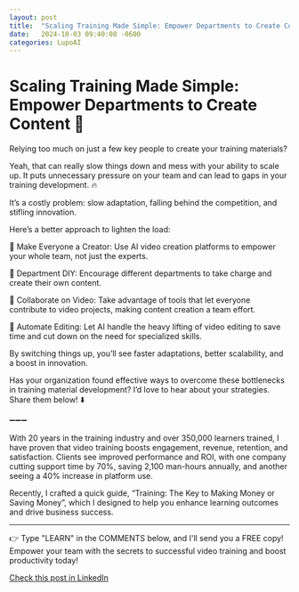 ```yaml
---
layout: post
title:  "Scaling Training Made Simple: Empower Departments to Create Content 🚀"
date:   2024-10-03 09:40:00 -0600
categories: LupoAI
---
```


# Scaling Training Made Simple: Empower Departments to Create Content 🚀

Relying too much on just a few key people to create your training materials? 

Yeah, that can really slow things down and mess with your ability to scale up. It puts unnecessary pressure on your team and can lead to gaps in your training development. 🔥

It’s a costly problem: slow adaptation, falling behind the competition, and stifling innovation.

Here’s a better approach to lighten the load:

🔵 Make Everyone a Creator: Use AI video creation platforms to empower your whole team, not just the experts.

🔵 Department DIY: Encourage different departments to take charge and create their own content.

🔵 Collaborate on Video: Take advantage of tools that let everyone contribute to video projects, making content creation a team effort.

🔵 Automate Editing: Let AI handle the heavy lifting of video editing to save time and cut down on the need for specialized skills.

By switching things up, you’ll see faster adaptations, better scalability, and a boost in innovation.

Has your organization found effective ways to overcome these bottlenecks in training material development? I’d love to hear about your strategies. Share them below! ⬇️

➖➖➖

With 20 years in the training industry and over 350,000 learners trained, I have proven that video training boosts engagement, revenue, retention, and satisfaction. Clients see improved performance and ROI, with one company cutting support time by 70%, saving 2,100 man-hours annually, and another seeing a 40% increase in platform use.

Recently, I crafted a quick guide, “Training: The Key to Making Money or Saving Money”, which I designed to help you enhance learning outcomes and drive business success.

*****
👉 Type "LEARN" in the COMMENTS below, and I'll send you a FREE copy! Empower your team with the secrets to successful video training and boost productivity today!

[Check this post in LinkedIn](https://www.linkedin.com/posts/xmorera_innovation-humanresources-management-activity-7247601314883334146-dOqU?utm_source=share&utm_medium=member_desktop)
